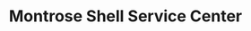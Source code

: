 ---
title: "Montrose Shell Service Center"
url: /chicago/montrose-shell-service-center/
shop: car repair
---